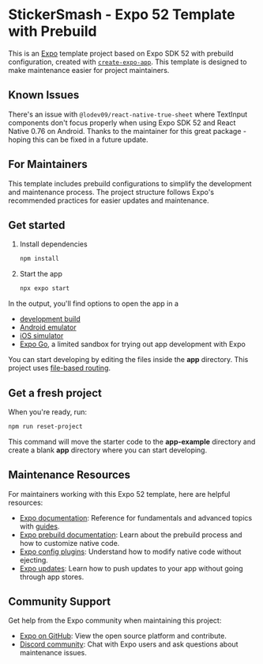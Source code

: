 # StickerSmash - Expo 52 Template with Prebuild

This is an [Expo](https://expo.dev) template project based on Expo SDK 52 with prebuild configuration, created with [`create-expo-app`](https://www.npmjs.com/package/create-expo-app). This template is designed to make maintenance easier for project maintainers.

## Known Issues

There's an issue with `@lodev09/react-native-true-sheet` where TextInput components don't focus properly when using Expo SDK 52 and React Native 0.76 on Android. Thanks to the maintainer for this great package - hoping this can be fixed in a future update.

## For Maintainers

This template includes prebuild configurations to simplify the development and maintenance process. The project structure follows Expo's recommended practices for easier updates and maintenance.

## Get started

1. Install dependencies

   ```bash
   npm install
   ```

2. Start the app

   ```bash
   npx expo start
   ```

In the output, you'll find options to open the app in a

- [development build](https://docs.expo.dev/develop/development-builds/introduction/)
- [Android emulator](https://docs.expo.dev/workflow/android-studio-emulator/)
- [iOS simulator](https://docs.expo.dev/workflow/ios-simulator/)
- [Expo Go](https://expo.dev/go), a limited sandbox for trying out app development with Expo

You can start developing by editing the files inside the **app** directory. This project uses [file-based routing](https://docs.expo.dev/router/introduction).

## Get a fresh project

When you're ready, run:

```bash
npm run reset-project
```

This command will move the starter code to the **app-example** directory and create a blank **app** directory where you can start developing.

## Maintenance Resources

For maintainers working with this Expo 52 template, here are helpful resources:

- [Expo documentation](https://docs.expo.dev/): Reference for fundamentals and advanced topics with [guides](https://docs.expo.dev/guides).
- [Expo prebuild documentation](https://docs.expo.dev/workflow/prebuild/): Learn about the prebuild process and how to customize native code.
- [Expo config plugins](https://docs.expo.dev/guides/config-plugins/): Understand how to modify native code without ejecting.
- [Expo updates](https://docs.expo.dev/eas-update/introduction/): Learn how to push updates to your app without going through app stores.

## Community Support

Get help from the Expo community when maintaining this project:

- [Expo on GitHub](https://github.com/expo/expo): View the open source platform and contribute.
- [Discord community](https://chat.expo.dev): Chat with Expo users and ask questions about maintenance issues.
